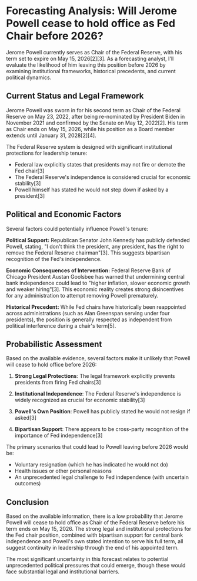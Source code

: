 # Forecasting Analysis: Will Jerome Powell cease to hold office as Fed Chair before 2026?

Jerome Powell currently serves as Chair of the Federal Reserve, with his term set to expire on May 15, 2026[2][3]. As a forecasting analyst, I'll evaluate the likelihood of him leaving this position before 2026 by examining institutional frameworks, historical precedents, and current political dynamics.

## Current Status and Legal Framework

Jerome Powell was sworn in for his second term as Chair of the Federal Reserve on May 23, 2022, after being re-nominated by President Biden in November 2021 and confirmed by the Senate on May 12, 2022[2]. His term as Chair ends on May 15, 2026, while his position as a Board member extends until January 31, 2028[2][4].

The Federal Reserve system is designed with significant institutional protections for leadership tenure:

- Federal law explicitly states that presidents may not fire or demote the Fed chair[3]
- The Federal Reserve's independence is considered crucial for economic stability[3]
- Powell himself has stated he would not step down if asked by a president[3]

## Political and Economic Factors

Several factors could potentially influence Powell's tenure:

**Political Support:**
Republican Senator John Kennedy has publicly defended Powell, stating, "I don't think the president, any president, has the right to remove the Federal Reserve chairman"[3]. This suggests bipartisan recognition of the Fed's independence.

**Economic Consequences of Intervention:**
Federal Reserve Bank of Chicago President Austan Goolsbee has warned that undermining central bank independence could lead to "higher inflation, slower economic growth and weaker hiring"[3]. This economic reality creates strong disincentives for any administration to attempt removing Powell prematurely.

**Historical Precedent:**
While Fed chairs have historically been reappointed across administrations (such as Alan Greenspan serving under four presidents), the position is generally respected as independent from political interference during a chair's term[5].

## Probabilistic Assessment

Based on the available evidence, several factors make it unlikely that Powell will cease to hold office before 2026:

1. **Strong Legal Protections**: The legal framework explicitly prevents presidents from firing Fed chairs[3]

2. **Institutional Independence**: The Federal Reserve's independence is widely recognized as crucial for economic stability[3]

3. **Powell's Own Position**: Powell has publicly stated he would not resign if asked[3]

4. **Bipartisan Support**: There appears to be cross-party recognition of the importance of Fed independence[3]

The primary scenarios that could lead to Powell leaving before 2026 would be:
- Voluntary resignation (which he has indicated he would not do)
- Health issues or other personal reasons
- An unprecedented legal challenge to Fed independence (with uncertain outcomes)

## Conclusion

Based on the available information, there is a low probability that Jerome Powell will cease to hold office as Chair of the Federal Reserve before his term ends on May 15, 2026. The strong legal and institutional protections for the Fed chair position, combined with bipartisan support for central bank independence and Powell's own stated intention to serve his full term, all suggest continuity in leadership through the end of his appointed term.

The most significant uncertainty in this forecast relates to potential unprecedented political pressures that could emerge, though these would face substantial legal and institutional barriers.